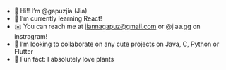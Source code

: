 - 🤍 Hi!! I’m @gapuzjia (Jia)
- 🌱 I’m currently learning React!
- ✉️ You can reach me at jiannagapuz@gmail.com or @jiaa.gg on instragram!
- 🌿 I’m looking to collaborate on any cute projects on Java, C, Python or Flutter
- 💾 Fun fact: I absolutely love plants
